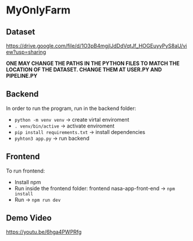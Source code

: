 # MyOnlyFarm

## Dataset
https://drive.google.com/file/d/1O3pB4mgjIJdDdVqtJf_HOGEuyyPyS8aU/view?usp=sharing

**ONE MAY CHANGE THE PATHS IN THE PYTHON FILES TO MATCH THE LOCATION OF THE DATASET. CHANGE THEM AT USER.PY AND PIPELINE.PY**

## Backend
In order to run the program, run in the backend folder:
- `python -m venv venv` -> create virtal enviroment
- `. venv/bin/active` -> activate enviroment
- `pip install requirements.txt` -> install dependencies
- `pyhton3 app.py` -> run backend

## Frontend
To run frontend:
- Install npm
- Run inside the frontend folder: frontend nasa-app-front-end -> `npm install`
- Run -> `npm run dev`

## Demo Video
https://youtu.be/6hga4PWPRfg
